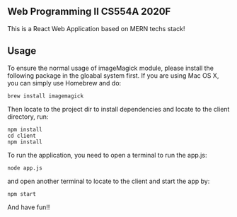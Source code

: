 ## Web Programming II CS554A 2020F
This is a React Web Application based on MERN techs stack!

## Usage

To ensure the normal usage of imageMagick module, please install the following package in the gloabal system first. 
If you are using Mac OS X, you can simply use Homebrew and do:
```
brew install imagemagick
```

Then locate to the project dir to install dependencies and locate to the client directory, run:
```
npm install
cd client
npm install
```
To run the application, you need to open a terminal to run the app.js:
```
node app.js
```
and open another terminal to locate to the client and start the app by:
```
npm start
```

And have fun!!
